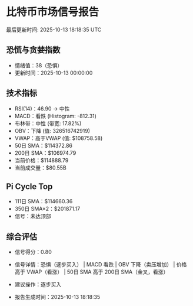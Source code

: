 # 比特币市场信号报告

最后更新时间: 2025-10-13 18:18:35 UTC

## 恐慌与贪婪指数
- 情绪值：38（恐惧）
- 更新时间：2025-10-13 00:00:00

## 技术指标
- RSI(14)：46.90 → 中性
- MACD：看跌 (Histogram: -812.31)
- 布林带：中性 (带宽: 17.82%)
- OBV：下降 (值: 326516742919)
- VWAP：高于VWAP (值: $108758.58)
- 50日 SMA：$114372.86
- 200日 SMA：$106974.79
- 当前价格：$114888.79
- 当前成交量：$80.55B

## Pi Cycle Top
- 111日 SMA：$114660.36
- 350日 SMA×2：$201871.17
- 信号：未达顶部

## 综合评估
- 信号得分：0.80
- 信号详情：恐惧（逐步买入） | MACD 看跌 | OBV 下降（卖压增加） | 价格高于 VWAP（看涨） | 50日 SMA 高于 200日 SMA（金叉，看涨）
- 建议操作：逐步买入

- 报告生成时间：2025-10-13 18:18:35